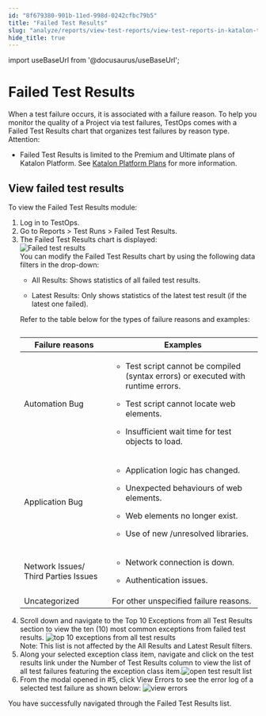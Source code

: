 ```yaml
---
id: "8f679380-901b-11ed-998d-0242cfbc79b5"
title: "Failed Test Results"
slug: "analyze/reports/view-test-reports/view-test-reports-in-katalon-testops/failed-test-results"
hide_title: true
---
```

import useBaseUrl from '@docusaurus/useBaseUrl';


# <a id="concept-5299" class="anchor_top_offset"/><a id="ariaid-title1" class="anchor_top_offset"/>Failed Test Results

<div xmlns="http://www.w3.org/1999/xhtml" className="p">When a test failure occurs, it is associated with a failure reason. To help you  monitor the quality of a Project via test failures, <span className="ph">TestOps</span> comes with a <span className="ph uicontrol">Failed Test Results</span> chart that organizes test failures by reason type.<div className="note attention note_attention"><span className="note__title">Attention:</span> <ul className="ul"><li className="li"><p className="p"><span className="ph uicontrol">Failed Test Results</span>  is limited to the <span className="ph">Premium</span>     and <span className="ph">Ultimate</span>  plans of <span className="ph">Katalon Platform</span>. See <a className="xref" href="/docs/administer/katalon-platform-packages/katalon-platform-plans"><span className="ph">Katalon Platform</span> Plans</a> for more information.</p></li></ul></div></div>

## <a id="task-5634" class="anchor_top_offset"/>View failed test results

<section xmlns="http://www.w3.org/1999/xhtml" className="section context">To view the Failed Test Results module: </section> 
<ol xmlns="http://www.w3.org/1999/xhtml" className="ol steps"><li className="li step stepexpand"><span className="ph cmd">Log  in to <span className="ph">TestOps</span>.</span></li><li className="li step stepexpand"><span className="ph cmd">Go to <span className="ph uicontrol">Reports</span> &gt; <span className="ph uicontrol">Test Runs</span> &gt; <span className="ph uicontrol">Failed Test Results</span>.</span></li><li className="li step stepexpand"><span className="ph cmd">The <span className="ph uicontrol">Failed Test Results</span> chart  is displayed: </span><div className="itemgroup info"><img className="image" src={useBaseUrl("/9b4f0fc0-901b-11ed-998d-0242cfbc79b5.png")} alt="Failed test results" /><div className="p">You can modify the <span className="ph uicontrol">Failed Test Results</span> chart by using the following data filters in the drop-down:<ul className="ul"><li className="li"><p className="p"><span className="ph uicontrol">All Results</span>: Shows statistics of all failed test results.</p></li><li className="li"><p className="p"><span className="ph uicontrol">Latest Results</span>: Only shows statistics of the latest test result (if the latest one failed).</p></li></ul>Refer to the table below for the types of failure reasons and examples:<table className="table anchor_top_offset" id="task-5634__bfe246ce-d686-4c7a-833b-e4bc8d6bcf3f"><caption /><colgroup><col style={{width: '50%'}} /><col style={{width: '50%'}} /></colgroup><thead className="thead"><tr className><th className="entry anchor_top_offset" id="task-5634__bfe246ce-d686-4c7a-833b-e4bc8d6bcf3f__entry__1">Failure reasons</th><th className="entry anchor_top_offset" id="task-5634__bfe246ce-d686-4c7a-833b-e4bc8d6bcf3f__entry__2">Examples</th></tr></thead><tbody className="tbody"><tr className><td className="entry" headers="task-5634__bfe246ce-d686-4c7a-833b-e4bc8d6bcf3f__entry__1 task-5634__bfe246ce-d686-4c7a-833b-e4bc8d6bcf3f__entry__2 ">Automation Bug</td><td className="entry" headers="task-5634__bfe246ce-d686-4c7a-833b-e4bc8d6bcf3f__entry__1 task-5634__bfe246ce-d686-4c7a-833b-e4bc8d6bcf3f__entry__2 "><ul className="ul"><li className="li">Test script cannot be compiled (syntax errors) or executed with runtime errors.</li><li className="li"><p className="p">Test script cannot locate web elements.</p></li><li className="li"><p className="p">Insufficient wait time for test objects to load.</p></li></ul></td></tr><tr className><td className="entry" headers="task-5634__bfe246ce-d686-4c7a-833b-e4bc8d6bcf3f__entry__1 task-5634__bfe246ce-d686-4c7a-833b-e4bc8d6bcf3f__entry__2 ">Application Bug</td><td className="entry" headers="task-5634__bfe246ce-d686-4c7a-833b-e4bc8d6bcf3f__entry__1 task-5634__bfe246ce-d686-4c7a-833b-e4bc8d6bcf3f__entry__2 "><ul className="ul"><li className="li"><p className="p">Application logic has changed.</p></li><li className="li"><p className="p">Unexpected behaviours of web elements.</p></li><li className="li"><p className="p">Web elements no longer exist.</p></li><li className="li"><p className="p">Use of new /unresolved libraries.</p></li></ul></td></tr><tr className><td className="entry" headers="task-5634__bfe246ce-d686-4c7a-833b-e4bc8d6bcf3f__entry__1 task-5634__bfe246ce-d686-4c7a-833b-e4bc8d6bcf3f__entry__2 ">Network Issues/ Third Parties Issues</td><td className="entry" headers="task-5634__bfe246ce-d686-4c7a-833b-e4bc8d6bcf3f__entry__1 task-5634__bfe246ce-d686-4c7a-833b-e4bc8d6bcf3f__entry__2 "><ul className="ul"><li className="li">Network connection is down.</li><li className="li"><p className="p">Authentication issues.</p></li></ul></td></tr><tr className><td className="entry" headers="task-5634__bfe246ce-d686-4c7a-833b-e4bc8d6bcf3f__entry__1 task-5634__bfe246ce-d686-4c7a-833b-e4bc8d6bcf3f__entry__2 ">Uncategorized </td><td className="entry" headers="task-5634__bfe246ce-d686-4c7a-833b-e4bc8d6bcf3f__entry__1 task-5634__bfe246ce-d686-4c7a-833b-e4bc8d6bcf3f__entry__2 ">For other unspecified failure reasons.</td></tr></tbody></table></div></div></li><li className="li step stepexpand"><span className="ph cmd">Scroll down and navigate to the  <span className="ph uicontrol">Top 10 Exceptions from all Test Results</span> section to view  the ten (10) most common exceptions from failed test results. <img className="image" src={useBaseUrl("/977ecde0-901b-11ed-998d-0242cfbc79b5.png")} alt="top 10 exceptions from all test results" /></span><div className="itemgroup info"><div className="note note note_note"><span className="note__title">Note:</span>   This list is not affected by the <span className="ph uicontrol">All Results</span> and <span className="ph uicontrol">Latest Result</span> filters.</div></div></li><li className="li step stepexpand"><span className="ph cmd">Along your selected exception class item, navigate and click on the test results link under the  <span className="ph uicontrol">Number of Test Results</span> column to view the list of all test failures featuring the exception class item.<img className="image" src={useBaseUrl("/9a5daae0-901b-11ed-998d-0242cfbc79b5.png")} alt="open test result list" /></span></li><li className="li step stepexpand"><span className="ph cmd">From the modal opened in #5, click <span className="ph uicontrol">View Errors</span> to see the error log of a selected test failure as shown below: <img className="image" src={useBaseUrl("/99647dd0-901b-11ed-998d-0242cfbc79b5.png")} alt="view errors" /></span></li></ol> 
<section xmlns="http://www.w3.org/1999/xhtml" className="section result">You have successfully navigated through the <span className="ph uicontrol">Failed Test Results</span> list.</section> 
